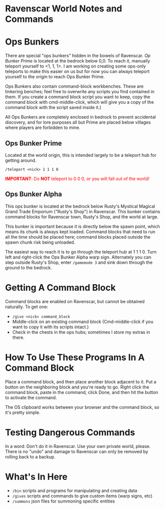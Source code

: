 # Ravenscar World Notes and Commands

# Ops Bunkers

There are special "ops bunkers" hidden in the bowels of Ravenscar. *Op Bunker
Prime* is located at the bedrock below 0,0. To reach it, manually teleport
yourself to <1, 1, 1>. I am working on creating some ops-only teleports to make
this easier on us but for now you can always teleport yourself to the origin to
reach Ops Bunker Prime.

Ops Bunkers also contain command-block workbenches. These are tinkering benches;
feel free to overwrite any scripts you find contained in them. If you create a
command block script you want to keep, copy the command block with
cmd-middle-click, which will give you a copy of the command block with the
script saved inside it.)

All Ops Bunkers are completely enclosed in bedrock to prevent accidental
discovery, and for lore purposes all but Prime are placed below villages where
players are forbidden to mine.

## Ops Bunker Prime

Located at the world origin, this is intended largely to be a teleport hub for
getting around.

`/teleport <nick> 1 1 1 0`

<font color="red">**IMPORTANT**: Do **NOT** teleport to 0 0 0, or you will
fall out of the world!</font>

## Ops Bunker Alpha

This ops bunker is located at the bedrock below Rusty's Mystical Magical Grand
Trade Emporium ("Rusty's Shop") in Ravenscar. This bunker contains command
blocks for Ravenscar town, Rusty's Shop, and the world at large.

This bunker is important because it is directly below the spawn point, which
means its chunk is always kept loaded. Command blocks that need to run all the
time should be placed here; command blocks placed outside the spawn chunk risk
being unloaded.

The easiest way to reach it is to go through the teleport hub at 1 1 1 0. Turn
left and right-click the Ops Bunker Alpha warp sign. Alternately you can step
outside Rusty's Shop, enter `/gamemode 3` and sink down through the ground to
the bedrock.

# Getting A Command Block

Command blocks are enabled on Ravenscar, but cannot be obtained naturally. To
get one:

* `/give <nick> command_block`
* Middle-click on an existing command block (Cmd-middle-click if you want to
  copy it with its scripts intact.)
* Check in the chests in the ops hubs; sometimes I store my extras in there.


# How To Use These Programs In A Command Block

Place a command block, and then place another block adjacent to it. Put a button
on the neighboring block and you're ready to go. Right click the command block,
paste in the command, click Done, and then hit the button to activate the
command.

The OS clipboard works between your browser and the command block, so it's
pretty simple.

# Testing Dangerous Commands

In a word: Don't do it in Ravenscar. Use your own private world, please. There
is no "undo" and damage to Ravenscar can only be removed by rolling back to a
backup.

# What's In Here
* `/bin` scripts and programs for manipulating and creating data
* `/gives` scripts and commands to give custom items (warp signs, etc)
* `/summons` json files for summoning specific entities
